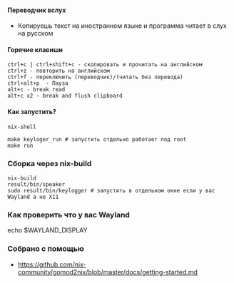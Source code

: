 #### Переводчик вслух

- Копируешь текст на иностранном языке и программа читает в слух на русском

#### Горячие клавиши

```
ctrl+c | ctrl+shift+c - скопировать и прочитать на английском
ctrl+z - повторить на английском
ctrl+f - переключить (переводчик)/(читать без перевода)
ctrl+alt+p  - Пауза
alt+c - break read
alt+c x2 - break and flush clipboard
```

#### Как запустить?

```
nix-shell

make keyloger_run # запустить отдельно работает под root
make run
```

### Сборка через nix-build

```
nix-build
result/bin/speaker
sudo result/bin/keylogger # запустить в отдельном окне если у вас Wayland а не X11
```

### Как проверить что у вас Wayland

echo $WAYLAND_DISPLAY

### Собрано с помощью

- https://github.com/nix-community/gomod2nix/blob/master/docs/getting-started.md
